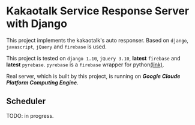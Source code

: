 # Kakaotalk Service Response Server with Django
This project implements the kakaotalk's auto responser. Based on `django`,
`javascript`, `jQuery` and `firebase` is used.

This project is tested on `django 1.10`, `jQuery 3.10`, **latest** `firebase`
and **latest** `pyrebase`. `pyrebase` is a `firebase` wrapper for
python[(link)](https://github.com/thisbejim/Pyrebase).

Real server, which is built by this project, is running on ***Google Cloude Platform 
Computing Engine***.

## Scheduler
TODO: in progress.
